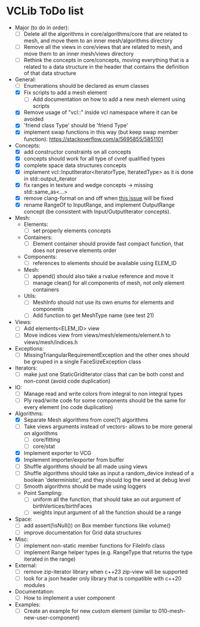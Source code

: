 # VCLib ToDo list

- Major (to do in order):
  - [ ] Delete all the algorithms in core/algorithms/core that are related to mesh, and move them to an inner mesh/algorithms directory
  - [ ] Remove all the views in core/views that are related to mesh, and move them to an inner mesh/views directory
  - [ ] Rethink the concepts in core/concepts, moving everything that is a related to a data structure in the header that contains the definition of that data structure

- General:
  - [ ] Enumerations should be declared as enum classes
  - [x] Fix scripts to add a mesh element
    - [ ] Add documentation on how to add a new mesh element using scripts
  - [x] Remove usage of "vcl::" inside vcl namespace where it can be avoided
  - [x] 'friend class Type' should be 'friend Type'
  - [x] implement swap functions in this way (but keep swap member function): https://stackoverflow.com/a/5695855/5851101
- Concepts:
  - [x] add constructor constraints on all concepts
  - [x] concepts should work for all type of cvref qualified types
  - [x] complete space data structures concepts
  - [x] implement vcl::InputIterator<IteratorType, IteratedType> as it is done in std::output_iterator
  - [x] fix ranges in texture and wedge concepts -> missing std::same_as<...>
  - [x] remove clang-format on and off when [this issue](https://github.com/llvm/llvm-project/issues/59412) will be fixed
  - [x] rename RangeOf to InputRange, and implement OutputRange concept (be consistent with Input/OutputIterator concepts).
- Mesh:
  - Elements:
    - [ ] set properly elements concepts
  - Containers:
    - [ ] Element container should provide fast compact function, that does not preserve elements order
  - Components:
    - [ ] references to elements should be available using ELEM_ID
  - Mesh:
    - [ ] append() should also take a rvalue reference and move it
    - [ ] manage clean() for all components of mesh, not only element containers
  - Utils:
    - [ ] MeshInfo should not use its own enums for elements and components
    - [ ] Add function to get MeshType name (see test 21)
- Views:
  - [ ] Add elements<ELEM_ID> view 
  - [ ] Move indices view from views/mesh/elements/element.h to views/mesh/indices.h
- Exceptions:
  - [ ] MissingTriangularRequirementException and the other ones should be grouped in a single FaceSizeException class
- Iterators:
  - [ ] make just one StaticGridIterator class that can be both const and non-const (avoid code duplication)
- IO:
  - [ ] Manage read and write colors from integral to non integral types
  - [ ] Ply read/write code for some components should be the same for every element (no code duplication)
- Algorithms:
  - [x] Separate Mesh algorithms from core(?) algorithms
  - [ ] Take views arguments instead of vectors- allows to be more general on algorithms
    - [ ] core/fitting
    - [ ] core/stat
  - [x] Implement exporter to VCG
  - [x] Implement importer/exporter from buffer
  - [ ] Shuffle algorithms should be all made using views
  - [ ] Shuffle algorithms should take as input a random_device instead of a boolean 'deterministic', and they should log the seed at debug level
  - [ ] Smooth algorithms should be made using loggers
  - Point Sampling:
    - [ ] uniform all the function, that should take an out argument of birthVertices/birthFaces
    - [ ] weights input argument of all the function should be a range
- Space:
  - [ ] add assert(!isNull()) on Box member functions like volume()
  - [ ] improve documentation for Grid data structures
- Misc:
  - [ ] implement non-static member functions for FileInfo class
  - [ ] implement Range helper types (e.g. RangeType<R> that returns the type iterated in the range)
- External:
  - [ ] remove zip-iterator library when c++23 zip-view will be supported
  - [ ] look for a json header only library that is compatible with c++20 modules
- Documentation:
  - [ ] How to implement a user component
- Examples: 
  - [ ] Create an example for new custom element (similar to 010-mesh-new-user-component)
